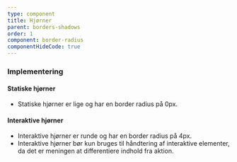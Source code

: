 ```yaml
---
type: component
title: Hjørner
parent: borders-shadows
order: 1
component: border-radius
componentHideCode: true
---
```


### Implementering

#### Statiske hjørner

- Statiske hjørner er lige og har en border radius på 0px.

#### Interaktive hjørner

- Interaktive hjørner er runde og har en border radius på 4px.
- Interaktive hjørner bør kun bruges til håndtering af interaktive elementer, da det er meningen at differentiere indhold fra aktion.
